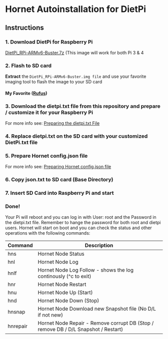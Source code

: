 # Hornet Autoinstallation for DietPi

## Instructions

### 1. Download DietPi for Raspberry Pi
[DietPi_RPi-ARMv6-Buster.7z](https://dietpi.com/downloads/images/DietPi_RPi-ARMv6-Buster.7z) (This image will work for both Pi 3 & 4

### 2. Flash to SD card
**Extract** the `DietPi_RPi-ARMv6-Buster.img file` and use your favorite imaging tool to flash the image to your SD card
#### My Favorite ([Rufus](https://rufus.ie/))

### 3. Download the dietpi.txt file from this repository and prepare / customize it for your Raspberry Pi
For more info see: [Preparing the dietpi.txt File](CustomizeDietPiFile.md)

### 4. Replace dietpi.txt on the SD card with your customized DietPi.txt file

### 5. Prepare Hornet config.json file
For more info see: [Preparing Hornet config.json file](CustomizeDietPiFile.md)

### 6. Copy json.txt to SD card (Base Directory)

### 7. Insert SD Card into Raspberry Pi and start

### Done!
Your Pi will reboot and you can log in with User: root and the Password in the dietpi.txt file. Remember to hange the password for both root and dietpi users. Hornet will start on boot and you can check the status and other operations with the following commands:

| Command    | Description                                                                         |
| ---------- |-------------------------------------------------------------------------------------|
| hns        | Hornet Node Status                                                                  |
| hnl        | Hornet Node Log                                                                     |
| hnlf       | Hornet Node Log Follow - shows the log continously (^c to exit)                     |
| hnr        | Hornet Node Restart                                                                 |
| hnu        | Hornet Node Up (Start)                                                              |
| hnd        | Hornet Node Down (Stop)                                                             |
| hnsnap     | Hornet Node Download new Snapshot file (No D/L if not new)                          |
| hnrepair   | Hornet Node Repair - Remove corrupt DB (Stop / remove DB / D/L Snapshot / Restart)  |
